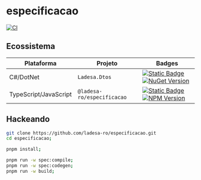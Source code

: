 # especificacao

[![CI](https://github.com/ladesa-ro/especificacao/actions/workflows/ci.yml/badge.svg)](https://github.com/ladesa-ro/especificacao/actions/workflows/ci.yml)

## Ecossistema

| Plataforma            | Projeto                    | Badges                                                                                                                                                                                                                                                                                                                |
| --------------------- | -------------------------- | --------------------------------------------------------------------------------------------------------------------------------------------------------------------------------------------------------------------------------------------------------------------------------------------------------------------- |
| C#/DotNet             | `Ladesa.Dtos`              | [![Static Badge](https://img.shields.io/badge/Source_Code-GitHub-blue?style=flat&logo=git)](https://github.com/ladesa-ro/especificacao/tree/next/integrations/npm/ladesa-especificacao) [![NuGet Version](https://img.shields.io/nuget/v/Ladesa.Dtos)](https://www.nuget.org/packages/Ladesa.Dtos/)       |
| TypeScript/JavaScript | `@ladesa-ro/especificacao` | [![Static Badge](https://img.shields.io/badge/Source_Code-GitHub-blue?style=flat&logo=git)](https://github.com/ladesa-ro/especificacao/tree/next/integrations/dotnet/Ladesa.Dtos) [![NPM Version](https://img.shields.io/npm/v/%40ladesa-ro%2Fespecificacao)](https://www.npmjs.com/package/@ladesa-ro/especificacao) |

## Hackeando

```sh
git clone https://github.com/ladesa-ro/especificacao.git
cd especificacao;
```

```sh
pnpm install;
```

```sh
pnpm run -w spec:compile;
pnpm run -w spec:codegen;
pnpm run -w build;
```
